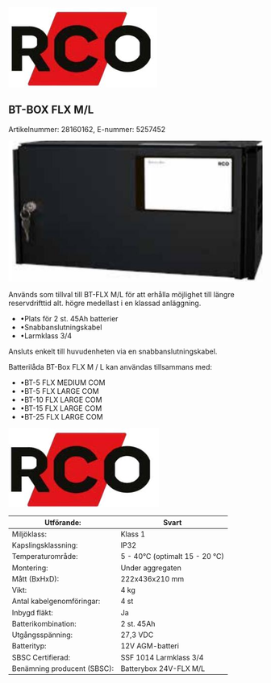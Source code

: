 ![](images/_page_0_Picture_0.jpeg)

## BT-BOX FLX M/L

Artikelnummer: 28160162, E-nummer: 5257452

![](images/_page_0_Picture_3.jpeg)

Används som tillval till BT-FLX M/L för att erhålla möjlighet till längre reservdrifttid alt. högre medellast i en klassad anläggning.

- •Plats för 2 st. 45Ah batterier
- •Snabbanslutningskabel
- •Larmklass 3/4

Ansluts enkelt till huvudenheten via en snabbanslutningskabel.

Batterilåda BT-Box FLX M / L kan användas tillsammans med:

- •BT-5 FLX MEDIUM COM
- •BT-5 FLX LARGE COM
- •BT-10 FLX LARGE COM
- •BT-15 FLX LARGE COM
- •BT-25 FLX LARGE COM

![](images/_page_1_Picture_0.jpeg)

| Utförande:                  | Svart                          |
|-----------------------------|--------------------------------|
| Miljöklass:                 | Klass 1                        |
| Kapslingsklassning:         | IP32                           |
| Temperaturområde:           | 5 - 40°C (optimalt 15 - 20 °C) |
| Montering:                  | Under aggregaten               |
| Mått (BxHxD):               | 222x436x210 mm                 |
| Vikt:                       | 4 kg                           |
| Antal kabelgenomföringar:   | 4 st                           |
| Inbygd fläkt:               | Ja                             |
| Batterikombination:         | 2 st. 45Ah                     |
| Utgångsspänning:            | 27,3 VDC                       |
| Batterityp:                 | 12V AGM-batteri                |
| SBSC Certifierad:           | SSF 1014 Larmklass 3/4         |
| Benämning producent (SBSC): | Batterybox 24V-FLX M/L         |